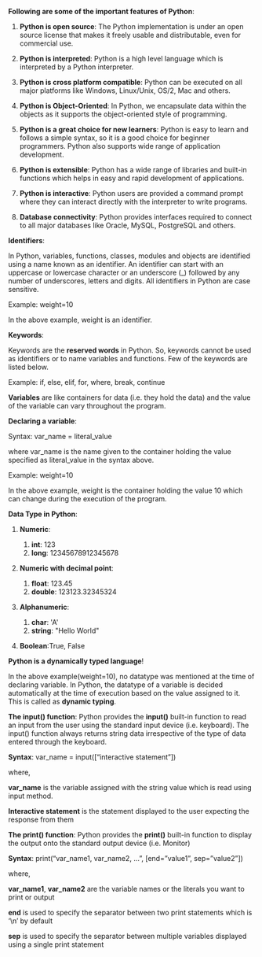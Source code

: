 **Following are some of the important features of Python**:

1. **Python is open source**: The Python implementation is under an open source license that makes it freely usable and distributable, even for commercial use.

2. **Python is interpreted**: Python is a high level language which is interpreted by a Python interpreter.

3. **Python is cross platform compatible**: Python can be executed on all major platforms like Windows, Linux/Unix, OS/2, Mac and others.

4. **Python is Object-Oriented**: In Python, we encapsulate data within the objects as it supports the object-oriented style of programming.

5. **Python is a great choice for new learners**: Python is easy to learn and follows a simple syntax, so it is a good choice for beginner programmers. Python also supports wide range of application development.

6. **Python is extensible**: Python has a wide range of libraries and built-in functions which helps in easy and rapid development of applications.

7. **Python is interactive**: Python users are provided a command prompt where they can interact directly with the interpreter to write programs.

8. **Database connectivity**: Python provides interfaces required to connect to all major databases like Oracle, MySQL, PostgreSQL and others.

**Identifiers**:

In Python, variables, functions, classes, modules and objects are identified using a name known as an identifier. An identifier can start with an uppercase or lowercase character or an underscore (_) followed by any number of underscores, letters and digits. All identifiers in Python are case sensitive.

Example: weight=10

In the above example, weight is an identifier.

**Keywords**:

Keywords are the **reserved words** in Python. So, keywords cannot be used as identifiers or to name variables and functions. Few of the keywords are listed below.

Example: if, else, elif, for, where, break, continue

**Variables** are like containers for data (i.e. they hold the data) and the value of the variable can vary throughout the program.

**Declaring a variable**:

Syntax: var_name = literal_value

where var_name is the name given to the container holding the value specified as literal_value in the syntax above.

Example: weight=10

In the above example, weight is the container holding the value 10  which can change during the execution of the program.

**Data Type in Python**:
1. **Numeric**:
    1. **int**: 123
    2. **long**: 12345678912345678

2. **Numeric with decimal point**:
    1. **float**: 123.45
    2. **double**: 123123.32345324

3. **Alphanumeric**:
    1. **char**: 'A'
    2. **string**: "Hello World"

4. **Boolean**:True, False

**Python is a dynamically typed language**!

In the above example(weight=10), no datatype was mentioned at the time of declaring variable. In Python, the datatype of a variable is decided automatically at the time of execution based on the value assigned to it. This is called as **dynamic typing**.

**The input() function**:
Python provides the **input()** built-in function to read an input from the user using the standard input device (i.e. keyboard). The input() function always returns string data irrespective of the type of data entered through the keyboard.

**Syntax**: var_name = input([“interactive statement”])

where,

**var_name** is the variable assigned with the string value which is read using input method.

**Interactive statement** is the statement displayed to the user expecting the response from them

**The print() function**:
Python provides the **print()** built-in function to display the output onto the standard output device (i.e. Monitor)

**Syntax**: print(“var_name1, var_name2, …”, [end=”value1”, sep=”value2”])

where,

**var_name1**, **var_name2** are the variable names or the literals you want to print or output

**end** is used to specify the separator between two print statements which is ‘\n’ by default

**sep** is used to specify the separator between multiple variables displayed using a single print statement


